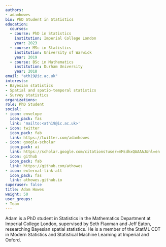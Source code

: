 ```yaml
---
authors:
- adamhowes
bio: PhD Student in Statistics
education:
  courses:
  - course: PhD in Statistics
    institution: Imperial College London
    year: 2023
  - course: MSc in Statistics
    institution: University of Warwick
    year: 2019
  - course: BSc in Mathematics
    institution: Durham University
    year: 2018
email: "ath19@ic.ac.uk"
interests:
- Bayesian statistics
- Spatial and spatio-temporal statistics
- Survey statistics
organizations:
role: PhD Student
social:
- icon: envelope
  icon_pack: fas
  link: 'mailto:<ath19@ic.ac.uk>'
- icon: twitter
  icon_pack: fab
  link: https://twitter.com/adamhowes
- icon: google-scholar
  icon_pack: ai
  link: https://scholar.google.com/citations?user=mMsdhxQAAAAJ&hl=en
- icon: github
  icon_pack: fab
  link: https://github.com/athowes
- icon: external-link-alt
  icon_pack: fas
  link: athowes.github.io
superuser: false
title: Adam Howes
weight: 50
user_groups:
- Team
---
```


Adam is a PhD student in Statistics in the Mathematics Department at Imperial College London, supervised by Seth Flaxman and Jeff Eaton, researching Bayesian spatial statistics.
He is a member of the StatML CDT in Modern Statistics and Statistical Machine Learning at Imperial and Oxford.